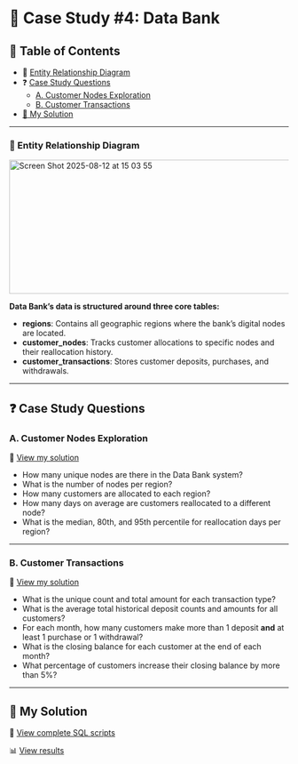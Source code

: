 # 🏦 Case Study #4: Data Bank  

## 📕 Table of Contents  
- 🔐 [Entity Relationship Diagram](#-entity-relationship-diagram)  
- ❓ [Case Study Questions](#-case-study-questions)
  - [A. Customer Nodes Exploration](#-a-customer-nodes-exploration)
  - [B. Customer Transactions](#-b-customer-transactions) 
- [🚀 My Solution](#-my-solution)

---

### 🔐 Entity Relationship Diagram  
<img width="703" height="241" alt="Screen Shot 2025-08-12 at 15 03 55" src="https://github.com/user-attachments/assets/aa7ac445-5353-43f0-85e0-5a60c521fb16" />


**Data Bank’s data is structured around three core tables:**  

- **regions**: Contains all geographic regions where the bank’s digital nodes are located.  
- **customer_nodes**: Tracks customer allocations to specific nodes and their reallocation history.  
- **customer_transactions**: Stores customer deposits, purchases, and withdrawals.  

---

## ❓ Case Study Questions  

### A. Customer Nodes Exploration  
📄 [View my solution](https://github.com/QuyenNguyen0611/8-Week-SQL-Challenge/blob/main/Case%20study%204%20-%20Data%20Bank/Solution/A.%20Customer%20Nodes%20Exploration.md)

- How many unique nodes are there in the Data Bank system?  
- What is the number of nodes per region?  
- How many customers are allocated to each region?  
- How many days on average are customers reallocated to a different node?  
- What is the median, 80th, and 95th percentile for reallocation days per region?  

---

### B. Customer Transactions  
📄 [View my solution](https://github.com/QuyenNguyen0611/8-Week-SQL-Challenge/blob/main/Case%20study%204%20-%20Data%20Bank/Solution/B.%20Customer%20Transactions.md)

- What is the unique count and total amount for each transaction type?  
- What is the average total historical deposit counts and amounts for all customers?  
- For each month, how many customers make more than 1 deposit **and** at least 1 purchase or 1 withdrawal?  
- What is the closing balance for each customer at the end of each month?  
- What percentage of customers increase their closing balance by more than 5%?  

---

## 🚀 My Solution  
📜 [View complete SQL scripts](https://github.com/QuyenNguyen0611/8-Week-SQL-Challenge/tree/main/Case%20study%204%20-%20Data%20Bank/Syntax)

📊 [View results](https://github.com/QuyenNguyen0611/8-Week-SQL-Challenge/tree/main/Case%20study%204%20-%20Data%20Bank/Solution)
